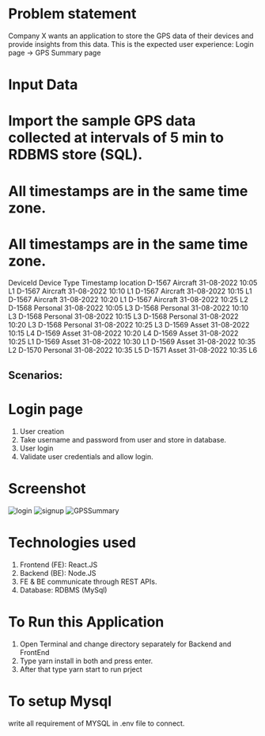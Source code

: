 # Problem statement
Company X wants an application to store the GPS data of their devices and provide insights
from this data. This is the expected user experience:
Login page → GPS Summary page


# Input Data
# Import the sample GPS data collected at intervals of 5 min to RDBMS store (SQL).
# All timestamps are in the same time zone.

# All timestamps are in the same time zone.
DeviceId Device Type Timestamp location
D-1567 Aircraft 31-08-2022 10:05 L1
D-1567 Aircraft 31-08-2022 10:10 L1
D-1567 Aircraft 31-08-2022 10:15 L1
D-1567 Aircraft 31-08-2022 10:20 L1
D-1567 Aircraft 31-08-2022 10:25 L2
D-1568 Personal 31-08-2022 10:05 L3
D-1568 Personal 31-08-2022 10:10 L3
D-1568 Personal 31-08-2022 10:15 L3
D-1568 Personal 31-08-2022 10:20 L3
D-1568 Personal 31-08-2022 10:25 L3
D-1569 Asset 31-08-2022 10:15 L4
D-1569 Asset 31-08-2022 10:20 L4
D-1569 Asset 31-08-2022 10:25 L1
D-1569 Asset 31-08-2022 10:30 L1
D-1569 Asset 31-08-2022 10:35 L2
D-1570 Personal 31-08-2022 10:35 L5
D-1571 Asset 31-08-2022 10:35 L6

## Scenarios:
# Login page
1. User creation
2. Take username and password from user and store in database.
3. User login
4. Validate user credentials and allow login.

# Screenshot
![login](https://res.cloudinary.com/mcaprojectnitjsr/image/upload/v1665258554/pensive/p1_yvmi4q.png, "login")
![signup](https://res.cloudinary.com/mcaprojectnitjsr/image/upload/v1665258555/pensive/p3_jwir64.png, "signup")
![GPSSummary](https://res.cloudinary.com/mcaprojectnitjsr/image/upload/v1665258554/pensive/p2_oolrs9.png. "GPSSummary")

# Technologies used
1. Frontend (FE): React.JS
2. Backend (BE): Node.JS
3. FE & BE communicate through REST APIs.
4. Database: RDBMS (MySql)


# To Run this Application
1. Open Terminal and change directory separately for Backend and FrontEnd
2. Type yarn install in both and press enter.
3. After that type yarn start to run prject

# To setup Mysql 
write all requirement of MYSQL  in .env file to connect.


